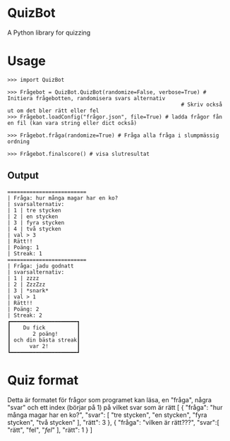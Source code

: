 # QuizBot
A Python library for quizzing


# Usage
```pycon
>>> import QuizBot

>>> Frågebot = QuizBot.QuizBot(randomize=False, verbose=True) # Initiera frågebotten, randomisera svars alternativ
                                                       # Skriv också ut om det bler rätt eller fel
>>> Frågebot.loadConfig("frågor.json", file=True) # ladda frågor fån en fil (kan vara string eller dict också)

>>> Frågebot.fråga(randomize=True) # Fråga alla fråga i slumpmässig ordning

>>> Frågebot.finalscore() # visa slutresultat
```

## Output

    =========================
    | Fråga: hur många magar har en ko?
    | svarsalternativ:
    | 1 | tre stycken
    | 2 | en stycken
    | 3 | fyra stycken
    | 4 | två stycken
    | val > 3
    | Rätt!!   
    | Poäng: 1 
    | Streak: 1
    =========================
    | Fråga: jadu godnatt
    | svarsalternativ:
    | 1 | zzzz
    | 2 | ZzzZzz
    | 3 | *snark*
    | val > 1
    | Rätt!!
    | Poäng: 2
    | Streak: 2
    ┏━━━━━━━━━━━━━━━━━━━━━┓
    ┃    Du fick          ┃
    ┃       2 poäng!      ┃
    ┃ och din bästa streak┃
    ┃      var 2!         ┃
    ┗━━━━━━━━━━━━━━━━━━━━━┛
    
# Quiz format

Detta är formatet för frågor som programet kan läsa, en "fråga", några "svar" och ett index (börjar på 1) på vilket svar som är rätt
    [
        {
            "fråga": "hur många magar har en ko?",
            "svar": [
                "tre stycken",
                "en stycken",
                "fyra stycken",
                "två stycken"
            ],
            "rätt": 3
        },
        {
            "fråga": "vilken är rätt???",
            "svar":[
                "rätt",
                "fel",
                "*fel*"
            ],
            "rätt": 1
        }
    ]
